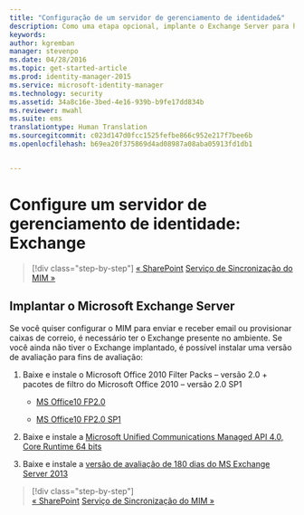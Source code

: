 ```yaml
---
title: "Configuração de um servidor de gerenciamento de identidade&"
description: Como uma etapa opcional, implante o Exchange Server para habilitar o MIM 2016 para enviar emails e criar caixas de correio.
keywords: 
author: kgremban
manager: stevenpo
ms.date: 04/28/2016
ms.topic: get-started-article
ms.prod: identity-manager-2015
ms.service: microsoft-identity-manager
ms.technology: security
ms.assetid: 34a8c16e-3bed-4e16-939b-b9fe17dd834b
ms.reviewer: mwahl
ms.suite: ems
translationtype: Human Translation
ms.sourcegitcommit: c023d147d0fcc1525fefbe866c952e217f7bee6b
ms.openlocfilehash: b69ea20f375869d4ad08987a08aba05913fd1db1


---
```


# Configure um servidor de gerenciamento de identidade: Exchange

>[!div class="step-by-step"]
[« SharePoint](prepare-server-sharepoint.md)
[Serviço de Sincronização do MIM »](install-mim-sync.md)

## Implantar o Microsoft Exchange Server
Se você quiser configurar o MIM para enviar e receber email ou provisionar caixas de correio, é necessário ter o Exchange presente no ambiente. Se você ainda não tiver o Exchange implantado, é possível instalar uma versão de avaliação para fins de avaliação:

1. Baixe e instale o Microsoft Office 2010 Filter Packs – versão 2.0 + pacotes de filtro do Microsoft Office 2010 – versão 2.0 SP1

    - [MS Office10 FP2.0](http://www.microsoft.com/en-us/download/details.aspx?id=17062)

    - [MS Office10 FP2.0 SP1](http://www.microsoft.com/en-us/download/details.aspx?id=26604)

2. Baixe e instale a [Microsoft Unified Communications Managed API 4.0, Core Runtime 64 bits](http://www.microsoft.com/en-us/download/details.aspx?id=34992)

3. Baixe e instale a [versão de avaliação de 180 dias do MS Exchange Server 2013](http://www.microsoft.com/en-us/evalcenter/evaluate-exchange-server-2013)

>[!div class="step-by-step"]  
[« SharePoint](prepare-server-sharepoint.md)
[Serviço de Sincronização do MIM »](install-mim-sync.md)



<!--HONumber=Jun16_HO4-->


